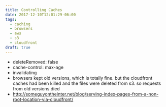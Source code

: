 ```yaml
---
title: Controlling Caches
date: 2017-12-10T12:01:29-06:00
tags:
  - caching
  - browsers
  - aws
  - s3
  - cloudfront
draft: true
---
```


* deleteRemoved: false
* cache-control: max-age
* invalidating
* browsers kept old versions, which is totally fine. but the cloudfront caches had been killed and the files were deleted from s3. so requests from old versions died
* http://someguyontheinter.net/blog/serving-index-pages-from-a-non-root-location-via-cloudfront/
